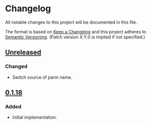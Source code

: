 # Changelog
All notable changes to this project will be documented in this file.

The format is based on [Keep a Changelog](http://keepachangelog.com/en/1.0.0/)
and this project adheres to [Semantic Versioning](http://semver.org/spec/v2.0.0.html). (Patch version X.Y.0 is implied if not specified.)

## [Unreleased](https://github.com/usgs/aqts-capture-field-visit-metadata/compare/master..aqts-capture-field-visit-metadata-0.1.18)
### Changed
-   Switch source of parm name.

## [0.1.18](https://github.com/usgs/aqts-capture-field-visit-metadata/tree/aqts-capture-field-visit-metadata-0.1.18)
### Added
-   Initial implementation.
